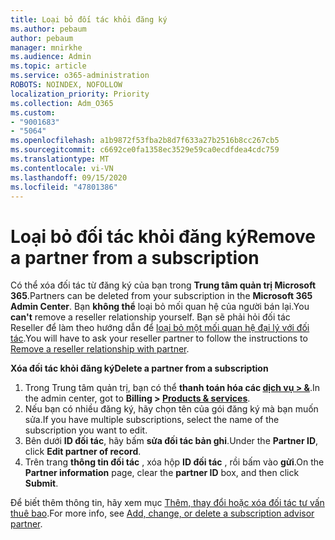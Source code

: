 ```yaml
---
title: Loại bỏ đối tác khỏi đăng ký
ms.author: pebaum
author: pebaum
manager: mnirkhe
ms.audience: Admin
ms.topic: article
ms.service: o365-administration
ROBOTS: NOINDEX, NOFOLLOW
localization_priority: Priority
ms.collection: Adm_O365
ms.custom:
- "9001683"
- "5064"
ms.openlocfilehash: a1b9872f53fba2b8d7f633a27b2516b8cc267cb5
ms.sourcegitcommit: c6692ce0fa1358ec3529e59ca0ecdfdea4cdc759
ms.translationtype: MT
ms.contentlocale: vi-VN
ms.lasthandoff: 09/15/2020
ms.locfileid: "47801386"
---
```

# <a name="remove-a-partner-from-a-subscription"></a><span data-ttu-id="4d2a5-102">Loại bỏ đối tác khỏi đăng ký</span><span class="sxs-lookup"><span data-stu-id="4d2a5-102">Remove a partner from a subscription</span></span>

<span data-ttu-id="4d2a5-103">Có thể xóa đối tác từ đăng ký của bạn trong **Trung tâm quản trị Microsoft 365**.</span><span class="sxs-lookup"><span data-stu-id="4d2a5-103">Partners can be deleted from your subscription in the **Microsoft 365 Admin Center**.</span></span> <span data-ttu-id="4d2a5-104">Bạn **không thể** loại bỏ mối quan hệ của người bán lại.</span><span class="sxs-lookup"><span data-stu-id="4d2a5-104">You **can't** remove a reseller relationship yourself.</span></span> <span data-ttu-id="4d2a5-105">Bạn sẽ phải hỏi đối tác Reseller để làm theo hướng dẫn để [loại bỏ một mối quan hệ đại lý với đối tác](https://docs.microsoft.com/partner-center/remove-a-relationship).</span><span class="sxs-lookup"><span data-stu-id="4d2a5-105">You will have to ask your reseller partner to follow the instructions to [Remove a reseller relationship with partner](https://docs.microsoft.com/partner-center/remove-a-relationship).</span></span>

<span data-ttu-id="4d2a5-106">**Xóa đối tác khỏi đăng ký**</span><span class="sxs-lookup"><span data-stu-id="4d2a5-106">**Delete a partner from a subscription**</span></span>

1. <span data-ttu-id="4d2a5-107">Trong Trung tâm quản trị, bạn có thể **thanh toán hóa các [dịch vụ > &](https://go.microsoft.com/fwlink/p/?linkid=842054)**.</span><span class="sxs-lookup"><span data-stu-id="4d2a5-107">In the admin center, got to **Billing > [Products & services](https://go.microsoft.com/fwlink/p/?linkid=842054)**.</span></span>
2. <span data-ttu-id="4d2a5-108">Nếu bạn có nhiều đăng ký, hãy chọn tên của gói đăng ký mà bạn muốn sửa.</span><span class="sxs-lookup"><span data-stu-id="4d2a5-108">If you have multiple subscriptions, select the name of the subscription you want to edit.</span></span>
3. <span data-ttu-id="4d2a5-109">Bên dưới **ID đối tác**, hãy bấm **sửa đối tác bản ghi**.</span><span class="sxs-lookup"><span data-stu-id="4d2a5-109">Under the **Partner ID**, click **Edit partner of record**.</span></span>
4. <span data-ttu-id="4d2a5-110">Trên trang **thông tin đối tác** , xóa hộp **ID đối tác** , rồi bấm vào **gửi**.</span><span class="sxs-lookup"><span data-stu-id="4d2a5-110">On the **Partner information** page, clear the **partner ID** box, and then click **Submit**.</span></span>

<span data-ttu-id="4d2a5-111">Để biết thêm thông tin, hãy xem mục [Thêm, thay đổi hoặc xóa đối tác tư vấn thuê bao](https://docs.microsoft.com/microsoft-365/admin/misc/add-partner?view=o365-worldwide).</span><span class="sxs-lookup"><span data-stu-id="4d2a5-111">For more info, see [Add, change, or delete a subscription advisor partner](https://docs.microsoft.com/microsoft-365/admin/misc/add-partner?view=o365-worldwide).</span></span>
